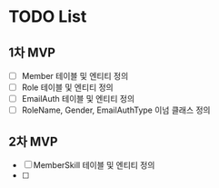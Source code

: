 # TODO List
## 1차 MVP
* [ ] Member 테이블 및 엔티티 정의
* [ ] Role 테이블 및 엔티티 정의
* [ ] EmailAuth 테이블 및 엔티티 정의
* [ ] RoleName, Gender, EmailAuthType 이넘 클래스 정의

## 2차 MVP
* [ ] MemberSkill 테이블 및 엔티티 정의
* [ ] 
